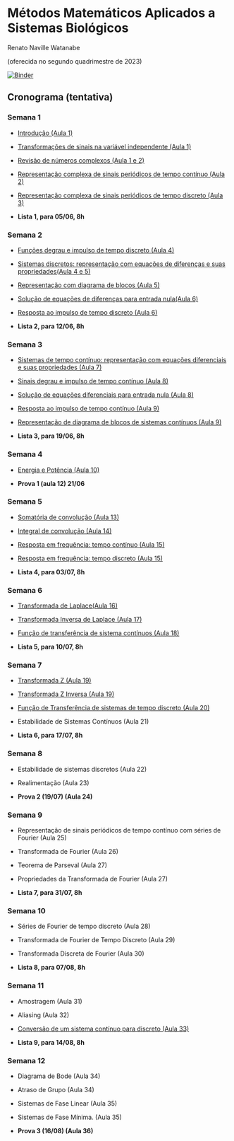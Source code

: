 # Métodos Matemáticos Aplicados a Sistemas Biológicos 

Renato Naville Watanabe

(oferecida no segundo quadrimestre de 2023)

[![Binder](https://mybinder.org/badge_logo.svg)](https://mybinder.org/v2/gh/rnwatanabe/SistemasESinais/HEAD)

## Cronograma (tentativa)

### Semana 1

- [Introdução (Aula 1)](Introducao.ipynb)
- [Transformações de sinais na variável independente (Aula 1)](TransfVarIndep.ipynb)
- [Revisão de números complexos (Aula 1 e 2)](NumerosComplexos.ipynb)
- [Representação complexa de sinais periódicos de tempo contínuo (Aula 2)](RepresentaçãoComplexaContinua.ipynb)
- [Representação complexa de sinais periódicos de tempo discreto (Aula 3)](RepresentacaoComplexaDiscreta.ipynb)

- **Lista 1, para 05/06, 8h**

### Semana 2

- [Funções degrau e impulso de tempo discreto (Aula 4)](DegrauImpulsoDiscreto.ipynb)
- [Sistemas discretos: representação com equações de diferenças e suas propriedades(Aula 4 e 5)](SistemasDiscretos.ipynb)
- [Representação com diagrama de blocos (Aula 5)](DiagBlocoDisc.ipynb)
- [Solução de equações de diferenças para entrada nula(Aula 6)](Soleqdiferenca.ipynb)
- [Resposta ao impulso de tempo discreto (Aula 6)](RespostaImpulsoDiscreta.ipynb)


- **Lista 2, para 12/06, 8h**

### Semana 3

- [Sistemas de tempo contínuo: representação com equações diferenciais e suas propriedades (Aula 7)](SistemasContinuo.ipynb)
- [Sinais degrau e impulso de tempo contínuo (Aula 8)](DegrauImpulsoContinuo.ipynb)
- [Solução de equações diferenciais  para entrada nula (Aula 8)](Soleqdiferencial.ipynb)
- [Resposta ao impulso de tempo contínuo (Aula 9)](RespostaImpulsoContinuo.ipynb)
- [Representação de diagrama de blocos de sistemas contínuos (Aula 9)](DiagBlocoCont.ipynb)

- **Lista 3, para 19/06, 8h**

### Semana 4

- [Energia e Potência (Aula 10)](EnergiaPotencia.ipynb)

- **Prova 1 (aula 12) 21/06**

### Semana 5

- [Somatória de convolução (Aula 13)](SomatoriaConvolução.ipynb)
- [Integral de convolução (Aula 14)](IntegralConvolução.ipynb)
- [Resposta em frequência: tempo contínuo (Aula 15)](RespostaFrequênciaContinuo.ipynb)
- [Resposta em frequência: tempo discreto (Aula 15)](RespostaFrequênciaDiscreto.ipynb)

- **Lista 4, para 03/07, 8h**

### Semana 6

- [Transformada de Laplace(Aula 16)](TransfomadaLaplace.ipynb)
- [Transformada Inversa de Laplace (Aula 17)](TransformadaLaplaceInversa.ipynb)
- [Função de transferência de sistema contínuos (Aula 18)](FuncaoTransferenciaContinuo.ipynb)
  
- **Lista 5, para 10/07, 8h**

### Semana 7

- [Transformada Z (Aula 19)](TransfomadaZ.ipynb)
- [Transformada Z Inversa (Aula 19)](TransformadaZInversa.ipynb)
- [Função de Transferência de sistemas de tempo discreto (Aula 20)](FuncaoTransferenciaDiscreto.ipynb)
- Estabilidade de Sistemas Contínuos (Aula 21)

- **Lista 6, para 17/07, 8h**

### Semana 8

- Estabilidade de sistemas discretos (Aula 22)
- Realimentação (Aula 23)

- **Prova 2 (19/07) (Aula 24)**

### Semana 9

- Representação de sinais periódicos de tempo contínuo com séries de Fourier (Aula 25)
- Transformada de Fourier (Aula 26)
- Teorema de Parseval (Aula 27)
- Propriedades da Transformada de Fourier (Aula 27)

- **Lista 7, para 31/07, 8h**

### Semana 10

- Séries de Fourier de tempo discreto (Aula 28)
- Transformada de Fourier de Tempo Discreto (Aula 29)
- Transformada Discreta de Fourier (Aula 30)

- **Lista 8, para 07/08, 8h**

### Semana 11

- Amostragem (Aula 31)
- Aliasing (Aula 32)
- [Conversão de um sistema contínuo para discreto (Aula 33)](ContParaDiscreto.ipynb)

- **Lista 9, para 14/08, 8h**

### Semana 12
- Diagrama de Bode (Aula 34)
- Atraso de Grupo (Aula 34)
- Sistemas de Fase Linear (Aula 35)
- Sistemas de Fase Mínima. (Aula 35)

- **Prova 3 (16/08) (Aula 36)**

